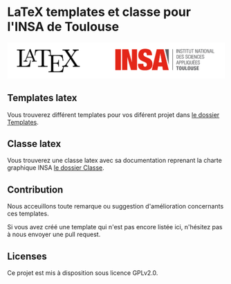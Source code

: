 # LaTeX templates et classe pour l'INSA de Toulouse

![](banner.png)


## Templates latex

Vous trouverez différent templates pour vos diférent projet dans [le dossier Templates](./Templates/).

## Classe latex


Vous trouverez une classe latex avec sa documentation reprenant la charte graphique INSA [le dossier Classe](./Classe/).

## Contribution

Nous acceuillons toute remarque ou suggestion d'amélioration concernants ces templates.

Si vous avez créé une template qui n'est pas encore listée ici, n'hésitez pas à nous envoyer une pull request.

## Licenses

Ce projet est mis à disposition sous licence GPLv2.0.

